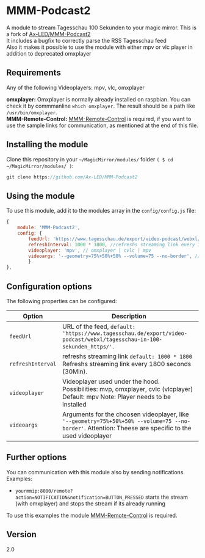# MMM-Podcast2
A module to stream Tagesschau 100 Sekunden to your magic mirror.
This is a fork of [Ax-LED/MMM-Podcast2](https://github.com/Ax-LED/MMM-Podcast2)
<br>
It includes a bugfix to correctly parse the RSS Tagesschau feed
<br>
Also it makes it possible to use the module with either mpv or vlc player in addition to deprecated omxplayer


## Requirements
Any of the following Videoplayers: mpv, vlc, omxplayer

<b>omxplayer:</b> Omxplayer is normally already installed on raspbian. You can check it by commmanline ````which omxplayer````. The result should be a path like ````/usr/bin/omxplayer````.
<br>
<b>MMM-Remote-Control:</b> [MMM-Remote-Control](https://github.com/Jopyth/MMM-Remote-Control) is required, if you want to use the sample links for communication, as mentioned at the end of this file.

## Installing the module
Clone this repository in your `~/MagicMirror/modules/` folder `( $ cd ~/MagicMirror/modules/ )`:
````javascript
git clone https://github.com/Ax-LED/MMM-Podcast2
````

## Using the module

To use this module, add it to the modules array in the `config/config.js` file:
````javascript
{
	module: 'MMM-Podcast2',
	config: {
		feedUrl: 'https://www.tagesschau.de/export/video-podcast/webxl/tagesschau-in-100-sekunden_https/',
		refreshInterval: 1000 * 1800, //refreshs streaming link every 1800 seconds (30Min)
		videoplayer: 'mpv', // omxplayer | cvlc | mpv
		videoargs: '--geometry=75%+50%+50% --volume=75 --no-border', //  mpv default 
		}
},
````
## Configuration options

The following properties can be configured:


<table width="100%">
	<thead>
		<tr>
			<th>Option</th>
			<th width="100%">Description</th>
		</tr>
	</thead>
	<tbody>
		<tr>
			<td><code>feedUrl</code></td>
			<td>URL of the feed, <code>default: 'https://www.tagesschau.de/export/video-podcast/webxl/tagesschau-in-100-sekunden_https/'</code>.</td>
		</tr>
			<tr>
			<td><code>refreshInterval</code></td>
			<td>refreshs streaming link <code>default: 1000 * 1800</code> Refreshs streaming link every 1800 seconds (30Min).</td>
		</tr>
		<tr>
			<td><code>videoplayer</code></td>
			<td>Videoplayer used under the hood. Possibilities: mvp, omxplayer, cvlc (vlcplayer) Default: mpv Note: Player needs to be installed</td>
		</tr>
		<tr>
			<td><code>videoargs</code></td>
			<td>Arguments for the choosen videoplayer, like <code>'--geometry=75%+50%+50% --volume=75 --no-border'</code>. Attention: Theese are specific to the used videoplayer</td>
		</tr>
   </table>

   ## Further options
   You can communication with this module also by sending notifications.
   <br>Examples:
   - <code>yourmmip:8080/remote?action=NOTIFICATION&notification=BUTTON_PRESSED</code> starts the stream (with omxplayer) and stops the stream if its already running
   
   To use this examples the module [MMM-Remote-Control](https://github.com/Jopyth/MMM-Remote-Control) is required.

   ## Version
   2.0 
